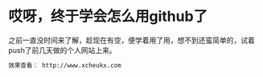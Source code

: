 # 哎呀，终于学会怎么用github了
之前一直没时间来了解，趁现在有空，便学着用了用，想不到还蛮简单的，试着push了前几天做的个人网站上来。

```bash
效果查看： http://www.xcheukx.com
```